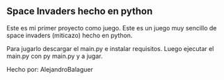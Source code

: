 ## Space Invaders hecho en python

Este es mi primer proyecto como juego. Este es un juego muy sencillo de space invaders (miticazo) hecho en python.

Para jugarlo descargar el main.py e instalar requisitos. Luego ejecutar el main.py con py main.py y a jugar.

Hecho por: AlejandroBalaguer
